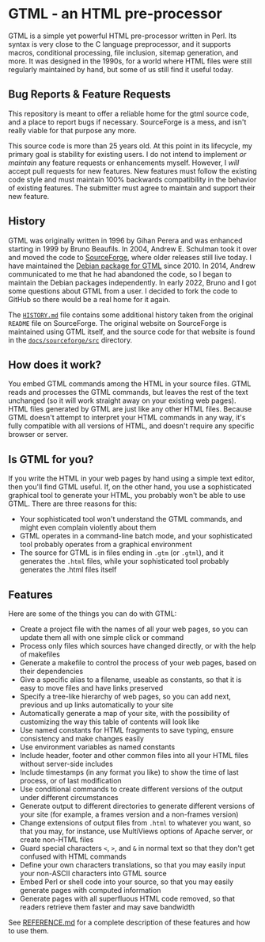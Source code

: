 # GTML - an HTML pre-processor

GTML is a simple yet powerful HTML pre-processor written in Perl.  Its syntax is very close to the C language preprocessor, and it supports macros, conditional processing, file inclusion, sitemap generation, and more.  It was designed in the 1990s, for a world where HTML files were still regularly maintained by hand, but some of us still find it useful today.

## Bug Reports & Feature Requests

This repository is meant to offer a reliable home for the gtml source code, and a place to report bugs if necessary. SourceForge is a mess, and isn't really viable for that purpose any more.

This source code is more than 25 years old.  At this point in its lifecycle, my primary goal is stability for existing users.  I do not intend to implement _or maintain_ any feature requests or enhancements myself.  However, I _will_ accept pull requests for new features.  New features must follow the existing code style and must maintain 100% backwards compatibility in the behavior of existing features.  The submitter must agree to maintain and support their new feature.

## History

GTML was originally written in 1996 by Gihan Perera and was enhanced starting in 1999 by Bruno Beaufils.  In 2004, Andrew E. Schulman took it over and moved the code to [SourceForge](http://gtml.sourceforge.net), where older releases still live today.  I have maintained the [Debian package for GTML](https://salsa.debian.org/debian/gtml) since 2010.  In 2014, Andrew communicated to me that he had abandoned the code, so I began to maintain the Debian packages independently.  In early 2022, Bruno and I got some questions about GTML from a user.  I decided to fork the code to GitHub so there would be a real home for it again.  

The [`HISTORY.md`](docs/HISTORY.md) file contains some additional history taken from the original `README` file on SourceForge.  The original website on SourceForge is maintained using GTML itself, and the source code for that website is found in the [`docs/sourceforge/src`](docs/sourceforge/src) directory.

## How does it work?

You embed GTML commands among the HTML in your source files. GTML reads and processes the GTML commands, but leaves the rest of the text unchanged (so it will work straight away on your existing web pages).  HTML files generated by GTML are just like any other HTML files.  Because GTML doesn't attempt to interpret your HTML commands in any way, it's fully compatible with all versions of HTML, and doesn't require any specific browser or server.
   
## Is GTML for you?

If you write the HTML in your web pages by hand using a simple text editor, then you'll find GTML useful. If, on the other hand, you use a sophisticated graphical tool to generate your HTML, you probably won't be able to use GTML. There are three reasons for this:

- Your sophisticated tool won't understand the GTML commands, and might even complain violently about them
- GTML operates in a command-line batch mode, and your sophisticated tool probably operates from a graphical environment
- The source for GTML is in files ending in `.gtm` (or `.gtml`), and it generates the `.html` files, while your sophisticated tool probably generates the .html files itself
       
## Features

Here are some of the things you can do with GTML:

- Create a project file with the names of all your web pages, so you can update them all with one simple click or command
- Process only files which sources have changed directly, or with the help of makefiles
- Generate a makefile to control the process of your web pages, based on their dependencies
- Give a specific alias to a filename, useable as constants, so that it is easy to move files and have links preserved
- Specify a tree-like hierarchy of web pages, so you can add next, previous and up links automatically to your site
- Automatically generate a map of your site, with the possibility of customizing the way this table of contents will look like
- Use named constants for HTML fragments to save typing, ensure consistency and make changes easily
- Use environment variables as named constants
- Include header, footer and other common files into all your HTML files without server-side includes
- Include timestamps (in any format you like) to show the time of last process, or of last modification
- Use conditional commands to create different versions of the output under different circumstances
- Generate output to different directories to generate different versions of your site (for example, a frames version and a non-frames version)
- Change extensions of output files from `.html` to whatever you want, so that you may, for instance, use MultiViews options of Apache server, or create non-HTML files
- Guard special characters `<`, `>`, and `&` in normal text so that they don't get confused with HTML commands
- Define your own characters translations, so that you may easily input your non-ASCII characters into GTML source
- Embed Perl or shell code into your source, so that you may easily generate pages with computed information
- Generate pages with all superfluous HTML code removed, so that readers retrieve them faster and may save bandwidth

See [REFERENCE.md](docs/REFERENCE.md) for a complete description of these features and how to use them.
